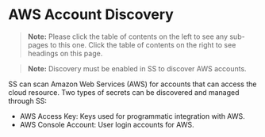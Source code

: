 [title]: # (AWS Account Discovery)
[tags]: # (AWS, Account Discovery)
[priority]: # (1000)

# AWS Account Discovery

> **Note:** Please click the table of contents on the left to see any sub-pages to this one. Click the table of contents on the right to see headings on this page.

> **Note:** Discovery must be enabled in SS to discover AWS accounts.

SS can scan Amazon Web Services (AWS) for accounts that can access the cloud resource. Two types of secrets can be discovered and managed through SS:

- AWS Access Key: Keys used for programmatic integration with AWS.
- AWS Console Account: User login accounts for AWS.
